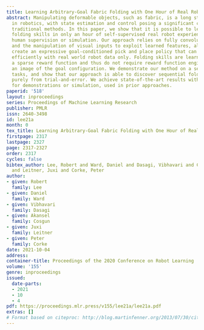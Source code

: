 ```yaml
---
title: Learning Arbitrary-Goal Fabric Folding with One Hour of Real Robot Experience
abstract: Manipulating deformable objects, such as fabric, is a long standing problem
  in robotics, with state estimation and control posing a significant challenge for
  traditional methods. In this paper, we show that it is possible to learn fabric
  folding skills in only an hour of self-supervised real robot experience, without
  human supervision or simulation. Our approach relies on fully convolutional networks
  and the manipulation of visual inputs to exploit learned features, allowing us to
  create an expressive goal-conditioned pick and place policy that can be trained
  efficiently with real world robot data only. Folding skills are learned with only
  a sparse reward function and thus do not require reward function engineering, merely
  an image of the goal configuration. We demonstrate our method on a set of towel-folding
  tasks, and show that our approach is able to discover sequential folding strategies,
  purely from trial-and-error. We achieve state-of-the-art results without the need
  for demonstrations or simulation, used in prior approaches.
paperid: '518'
layout: inproceedings
series: Proceedings of Machine Learning Research
publisher: PMLR
issn: 2640-3498
id: lee21a
month: 0
tex_title: Learning Arbitrary-Goal Fabric Folding with One Hour of Real Robot Experience
firstpage: 2317
lastpage: 2327
page: 2317-2327
order: 2317
cycles: false
bibtex_author: Lee, Robert and Ward, Daniel and Dasagi, Vibhavari and Cosgun, Akansel
  and Leitner, Juxi and Corke, Peter
author:
- given: Robert
  family: Lee
- given: Daniel
  family: Ward
- given: Vibhavari
  family: Dasagi
- given: Akansel
  family: Cosgun
- given: Juxi
  family: Leitner
- given: Peter
  family: Corke
date: 2021-10-04
address:
container-title: Proceedings of the 2020 Conference on Robot Learning
volume: '155'
genre: inproceedings
issued:
  date-parts:
  - 2021
  - 10
  - 4
pdf: https://proceedings.mlr.press/v155/lee21a/lee21a.pdf
extras: []
# Format based on citeproc: http://blog.martinfenner.org/2013/07/30/citeproc-yaml-for-bibliographies/
---
```

